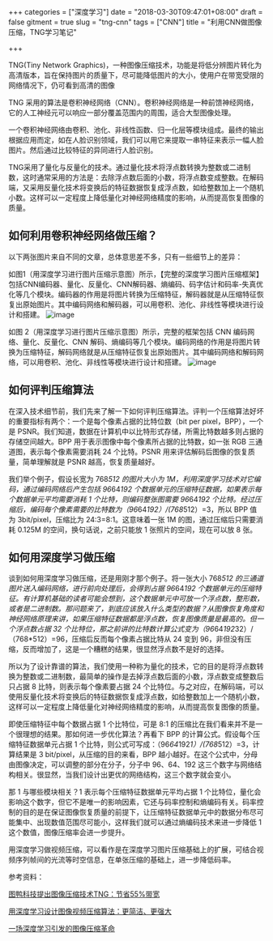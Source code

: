 +++
categories = ["深度学习"]
date = "2018-03-30T09:47:01+08:00"
draft = false
gitment = true
slug = "tng-cnn"
tags = ["CNN"]
title = "利用CNN做图像压缩，TNG学习笔记"

+++

TNG(Tiny Network Graphics)，一种图像压缩技术，功能是将低分辨图片转化为高清版本，旨在保持图片的质量下，尽可能降低图片的大小，使用户在带宽受限的网络情况下，仍可看到高清的图像

TNG 采用的算法是卷积神经网络（CNN）。卷积神经网络是一种前馈神经网络，它的人工神经元可以响应一部分覆盖范围内的周围，适合大型图像处理。

一个卷积神经网络由卷积、池化、非线性函数、归一化层等模块组成。最终的输出根据应用而定，如在人脸识别领域，我们可以用它来提取一串特征来表示一幅人脸图片。然后通过比较特征的异同进行人脸识别。

TNG采用了量化与反量化的技术。通过量化技术将浮点数转换为整数或二进制数，这时通常采用的方法是：去除浮点数后面的小数，将浮点数变成整数。在解码端，又采用反量化技术将变换后的特征数据恢复成浮点数，如给整数加上一个随机小数。这样可以一定程度上降低量化对神经网络精度的影响，从而提高恢复图像的质量。

## 如何利用卷积神经网络做压缩？
以下两张图片来自不同的文章，总体意思差不多，只有一些细节上的差异：

如图1（用深度学习进行图片压缩示意图）所示，【完整的深度学习图片压缩框架】包括CNN编码器、量化、反量化、CNN解码器、熵编码、码字估计和码率-失真优化等几个模块。编码器的作用是将图片转换为压缩特征，解码器就是从压缩特征恢复出原始图片。其中编码网络和解码器，可以用卷积、池化、非线性等模块进行设计和搭建。
![image](../images/TNG_CNN_ys_01.png)


如图 2（用深度学习进行图片压缩示意图）所示，完整的框架包括 CNN 编码网络、量化、反量化、CNN 解码、熵编码等几个模块。编码网络的作用是将图片转换为压缩特征，解码网络就是从压缩特征恢复出原始图片。其中编码网络和解码网络，可以用卷积、池化、非线性等模块进行设计和搭建。
![image](../images/TNG_CNN_ys.jpeg)


## 如何评判压缩算法

在深入技术细节前，我们先来了解一下如何评判压缩算法。评判一个压缩算法好坏的重要指标有两个：一个是每个像素占据的比特位数（bit per pixel，BPP），一个是 PSNR。我们知道，数据在计算机中以比特形式存储，所需比特数越多则占据的存储空间越大。BPP 用于表示图像中每个像素所占据的比特数，如一张 RGB 三通道图，表示每个像素需要消耗 24 个比特。PSNR 用来评估解码后图像的恢复质量，简单理解就是 PSNR 越高，恢复质量越好。

我们举个例子，假设长宽为 768*512 的图片大小为 1M，利用深度学习技术对它编码，通过编码网络后产生包括 96*64*192 个数据单元的压缩特征数据，如果表示每个数据单元平均需要消耗 1 个比特，则编码整张图需要 96*64*192 个比特。经过压缩后，编码每个像素需要的比特数为（96*64*192）/(768*512）=3，所以 BPP 值为 3bit/pixel，压缩比为 24:3=8:1。这意味着一张 1M 的图，通过压缩后只需要消耗 0.125M 的空间，换句话说，之前只能放 1 张照片的空间，现在可以放 8 张。

## 如何用深度学习做压缩

谈到如何用深度学习做压缩，还是用刚才那个例子。将一张大小 768*512 的三通道图片送入编码网络，进行前向处理后，会得到占据 96*64*192 个数据单元的压缩特征。有计算机基础的读者可能会想到，这个数据单元中可放一个浮点数，整形数，或者是二进制数。那问题来了，到底应该放入什么类型的数据？从图像恢复角度和神经网络原理来讲，如果压缩特征数据都是浮点数，恢复图像质量是最高的。但一个浮点数占据 32 个比特位，那之前讲的比特数计算公式变为（96*64*192*32）/（768*512）=96，压缩后反而每个像素占据比特从 24 变到 96，非但没有压缩，反而增加了，这是一个糟糕的结果，很显然浮点数不是好的选择。

所以为了设计靠谱的算法，我们使用一种称为量化的技术，它的目的是将浮点数转换为整数或二进制数，最简单的操作是去掉浮点数后面的小数，浮点数变成整数后只占据 8 比特，则表示每个像素要占据 24 个比特位。与之对应，在解码端，可以使用反量化技术将变换后的特征数据恢复成浮点数，如给整数加上一个随机小数，这样可以一定程度上降低量化对神经网络精度的影响，从而提高恢复图像的质量。

即使压缩特征中每个数据占据 1 个比特位，可是 8:1 的压缩比在我们看来并不是一个很理想的结果。那如何进一步优化算法？再看下 BPP 的计算公式。假设每个压缩特征数据单元占据 1 个比特，则公式可写成：（96*64*192*1）/(768*512）=3，计算结果是 3 bit/pixel，从压缩的目的来看，BPP 越小越好。在这个公式中，分母由图像决定，可以调整的部分在分子，分子中 96、64、192 这三个数字与网络结构相关。很显然，当我们设计出更优的网络结构，这三个数字就会变小。

那 1 与哪些模块相关？1 表示每个压缩特征数据单元平均占据 1 个比特位，量化会影响这个数字，但它不是唯一的影响因素，它还与码率控制和熵编码有关。码率控制的目的是在保证图像恢复质量的前提下，让压缩特征数据单元中的数据分布尽可能集中、出现数值范围尽可能小，这样我们就可以通过熵编码技术来进一步降低 1 这个数值，图像压缩率会进一步提升。

用深度学习做视频压缩，可以看作是在深度学习图片压缩基础上的扩展，可结合视频序列帧间的光流等时空信息，在单张压缩的基础上，进一步降低码率。


参考资料：

[图鸭科技提出图像压缩技术TNG：节省55%带宽](https://www.jiqizhixin.com/articles/2018-02-26-10)

[用深度学习设计图像视频压缩算法：更简洁、更强大](https://www.leiphone.com/news/201801/rUFVbAmPDRP1bwgP.html)

[一场深度学习引发的图像压缩革命](https://www.leiphone.com/news/201803/fc0SIQfIzrPnALv4.html)

